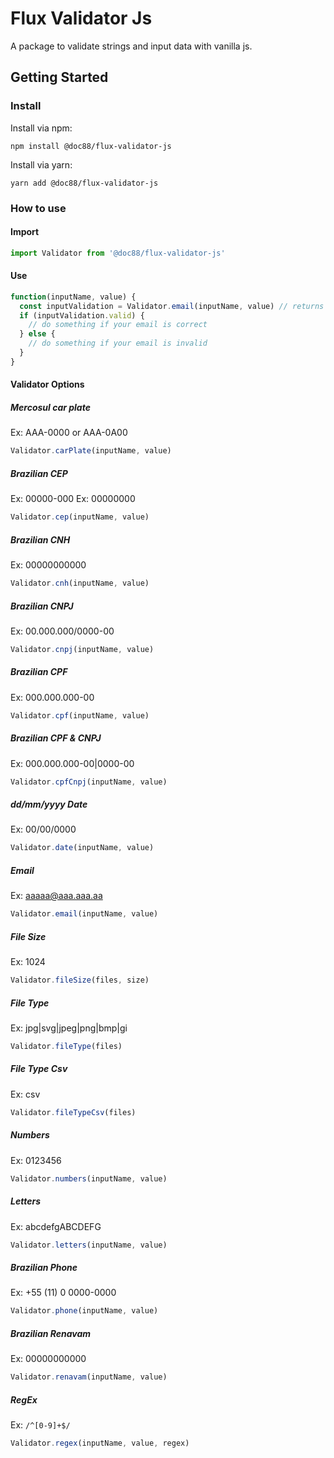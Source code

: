 # Flux Validator Js

A package to validate strings and input data with vanilla js.

## Getting Started

### Install
Install via npm:
```console
npm install @doc88/flux-validator-js
```

Install via yarn:
```console
yarn add @doc88/flux-validator-js
```

### How to use
#### Import
```javascript
import Validator from '@doc88/flux-validator-js'
```

#### Use
```javascript
function(inputName, value) {
  const inputValidation = Validator.email(inputName, value) // returns { name: 'inputName', valid: bool }
  if (inputValidation.valid) {
    // do something if your email is correct
  } else {
    // do something if your email is invalid
  }
}
```

#### Validator Options
##### Mercosul car plate
Ex: AAA-0000 or AAA-0A00

```javascript
Validator.carPlate(inputName, value)
```

##### Brazilian CEP
Ex: 00000-000
Ex: 00000000

```javascript
Validator.cep(inputName, value)
```

##### Brazilian CNH
Ex: 00000000000

```javascript
Validator.cnh(inputName, value)
```

##### Brazilian CNPJ
Ex: 00.000.000/0000-00

```javascript
Validator.cnpj(inputName, value)
```

##### Brazilian CPF
Ex: 000.000.000-00

```javascript
Validator.cpf(inputName, value)
```

##### Brazilian CPF & CNPJ
Ex: 000.000.000-00|0000-00

```javascript
Validator.cpfCnpj(inputName, value)
```

##### dd/mm/yyyy Date
Ex: 00/00/0000

```javascript
Validator.date(inputName, value)
```

##### Email
Ex: aaaaa@aaa.aaa.aa

```javascript
Validator.email(inputName, value)
```

##### File Size
Ex: 1024

```javascript
Validator.fileSize(files, size)
```

##### File Type
Ex: jpg|svg|jpeg|png|bmp|gi

```javascript
Validator.fileType(files)
```

##### File Type Csv
Ex: csv

```javascript
Validator.fileTypeCsv(files)
```

##### Numbers
Ex: 0123456

```javascript
Validator.numbers(inputName, value)
```

##### Letters
Ex: abcdefgABCDEFG

```javascript
Validator.letters(inputName, value)
```

##### Brazilian Phone
Ex: +55 (11) 0 0000-0000

```javascript
Validator.phone(inputName, value)
```

##### Brazilian Renavam
Ex: 00000000000

```javascript
Validator.renavam(inputName, value)
```

##### RegEx
Ex: `/^[0-9]+$/`

```javascript
Validator.regex(inputName, value, regex)
```